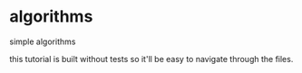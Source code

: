 # algorithms
simple algorithms


this tutorial is built without tests so it'll be easy to navigate through the files.
